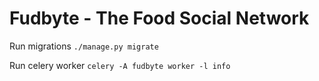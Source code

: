 Fudbyte - The Food Social Network
=======================

Run migrations ``` ./manage.py migrate ```

Run celery worker ``` celery -A fudbyte worker -l info ```
